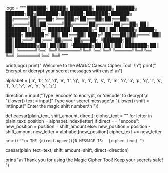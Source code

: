 
logo = """
 ██████╗ █████╗ ███████╗ █████╗ ██████╗     ██████╗██╗███████╗███████╗███████╗██████╗ 
██╔════╝██╔══██╗╚══███╔╝██╔══██╗██╔══██╗   ██╔════╝██║██╔════╝██╔════╝██╔════╝██╔══██╗
██║     ███████║  ███╔╝ ███████║██████╔╝   ██║     ██║█████╗  █████╗  █████╗  ██████╔╝
██║     ██╔══██║ ███╔╝  ██╔══██║██╔═══╝    ██║     ██║██╔══╝  ██╔══╝  ██╔══╝  ██╔══██╗
╚██████╗██║  ██║███████╗██║  ██║██║        ╚██████╗██║██║     ██║     ███████╗██║  ██║
 ╚═════╝╚═╝  ╚═╝╚══════╝╚═╝  ╚═╝╚═╝         ╚═════╝╚═╝╚═╝     ╚═╝     ╚══════╝╚═╝  ╚═╝
"""

print(logo)
print(" Welcome to the *MAGIC* Caesar Cipher Tool! \n")
print(" Encrypt or decrypt your secret messages with ease! \n")

alphabet = ['a', 'b', 'c', 'd', 'e', 'f', 'g', 'h', 'i', 'j', 'k', 'l', 'm', 'n', 'o', 'p', 'q', 'r', 's', 't', 'u', 'v', 'w', 'x', 'y', 'z',]

direction = input("Type 'encode' to encrypt, or 'decode' to decrypt:\n ").lower()
text = input(" Type your secret message:\n ").lower()
shift = int(input(" Enter the magic shift number:\n "))

def caesar(plain_text, shift_amount, direct):
    cipher_text = ""
    for letter in plain_text:
        position = alphabet.index(letter)
        if direct == "encode":
            new_position = position + shift_amount
        else:
            new_position = position - shift_amount
        new_letter = alphabet[new_position]
        cipher_text += new_letter
    
    print(f"\n THE {direct.upper()}D MESSAGE IS:  {cipher_text} ")

caesar(plain_text=text, shift_amount=shift, direct=direction)

print("\n Thank you for using the Magic Cipher Tool! Keep your secrets safe! ")
